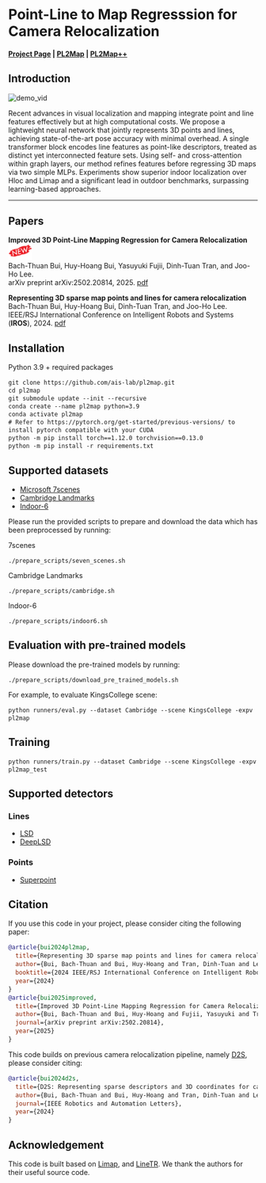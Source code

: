 # Point-Line to Map Regresssion for Camera Relocalization
#### [Project Page](https://thpjp.github.io/pl2map/) | [PL2Map](https://arxiv.org/abs/2402.18011) | [PL2Map++](https://arxiv.org/pdf/2502.20814)
## Introduction

![demo_vid](assets/demo.gif)

Recent advances in visual localization and mapping integrate point and line features effectively but at high computational costs. We propose a lightweight neural network that jointly represents 3D points and lines, achieving state-of-the-art pose accuracy with minimal overhead. A single transformer block encodes line features as point-like descriptors, treated as distinct yet interconnected feature sets. Using self- and cross-attention within graph layers, our method refines features before regressing 3D maps via two simple MLPs. Experiments show superior indoor localization over Hloc and Limap and a significant lead in outdoor benchmarks, surpassing learning-based approaches.

---  
## Papers
**Improved 3D Point-Line Mapping Regression for Camera Relocalization**![new](assets/New.png)  
Bach-Thuan Bui, Huy-Hoang Bui, Yasuyuki Fujii, Dinh-Tuan Tran, and Joo-Ho Lee.   
arXiv preprint arXiv:2502.20814, 2025.
[pdf](https://arxiv.org/pdf/2502.20814)  

**Representing 3D sparse map points and lines for camera relocalization**  
Bach-Thuan Bui, Huy-Hoang Bui, Dinh-Tuan Tran, and Joo-Ho Lee.    
IEEE/RSJ International Conference on Intelligent Robots and Systems (**IROS**), 2024.
[pdf](https://arxiv.org/abs/2402.18011) 


## Installation
Python 3.9 + required packages
```
git clone https://github.com/ais-lab/pl2map.git
cd pl2map
git submodule update --init --recursive
conda create --name pl2map python=3.9
conda activate pl2map
# Refer to https://pytorch.org/get-started/previous-versions/ to install pytorch compatible with your CUDA
python -m pip install torch==1.12.0 torchvision==0.13.0 
python -m pip install -r requirements.txt
```
## Supported datasets
- [Microsoft 7scenes](https://www.microsoft.com/en-us/research/project/rgb-d-dataset-7-scenes/)
- [Cambridge Landmarks](https://www.repository.cam.ac.uk/handle/1810/251342/)
- [Indoor-6](https://github.com/microsoft/SceneLandmarkLocalization)

Please run the provided scripts to prepare and download the data which has been preprocessed by running:

7scenes
```
./prepare_scripts/seven_scenes.sh
```
Cambridge Landmarks
```
./prepare_scripts/cambridge.sh 
```
Indoor-6
```
./prepare_scripts/indoor6.sh
```

## Evaluation with pre-trained models
Please download the pre-trained models by running:
```
./prepare_scripts/download_pre_trained_models.sh
```
For example, to evaluate KingsCollege scene:
```
python runners/eval.py --dataset Cambridge --scene KingsCollege -expv pl2map
```

## Training
```
python runners/train.py --dataset Cambridge --scene KingsCollege -expv pl2map_test
```

## Supported detectors
### Lines
- [LSD](https://github.com/iago-suarez/pytlsd)
- [DeepLSD](https://github.com/cvg/DeepLSD)
### Points
- [Superpoint](https://github.com/rpautrat/SuperPoint)


## Citation
If you use this code in your project, please consider citing the following paper:
```bibtex
@article{bui2024pl2map,
  title={Representing 3D sparse map points and lines for camera relocalization},
  author={Bui, Bach-Thuan and Bui, Huy-Hoang and Tran, Dinh-Tuan and Lee, Joo-Ho},
  booktitle={2024 IEEE/RSJ International Conference on Intelligent Robots and Systems (IROS)},
  year={2024}
}
@article{bui2025improved,
  title={Improved 3D Point-Line Mapping Regression for Camera Relocalization},
  author={Bui, Bach-Thuan and Bui, Huy-Hoang and Fujii, Yasuyuki and Tran, Dinh-Tuan and Lee, Joo-Ho},
  journal={arXiv preprint arXiv:2502.20814},
  year={2025}
}
```
This code builds on previous camera relocalization pipeline, namely [D2S](https://github.com/ais-lab/d2s), please consider citing:
```bibtex
@article{bui2024d2s,
  title={D2S: Representing sparse descriptors and 3D coordinates for camera relocalization},
  author={Bui, Bach-Thuan and Bui, Huy-Hoang and Tran, Dinh-Tuan and Lee, Joo-Ho},
  journal={IEEE Robotics and Automation Letters},
  year={2024}
}
```

## Acknowledgement
This code is built based on [Limap](https://github.com/cvg/limap), and [LineTR](https://github.com/yosungho/LineTR). We thank the authors for their useful source code.


